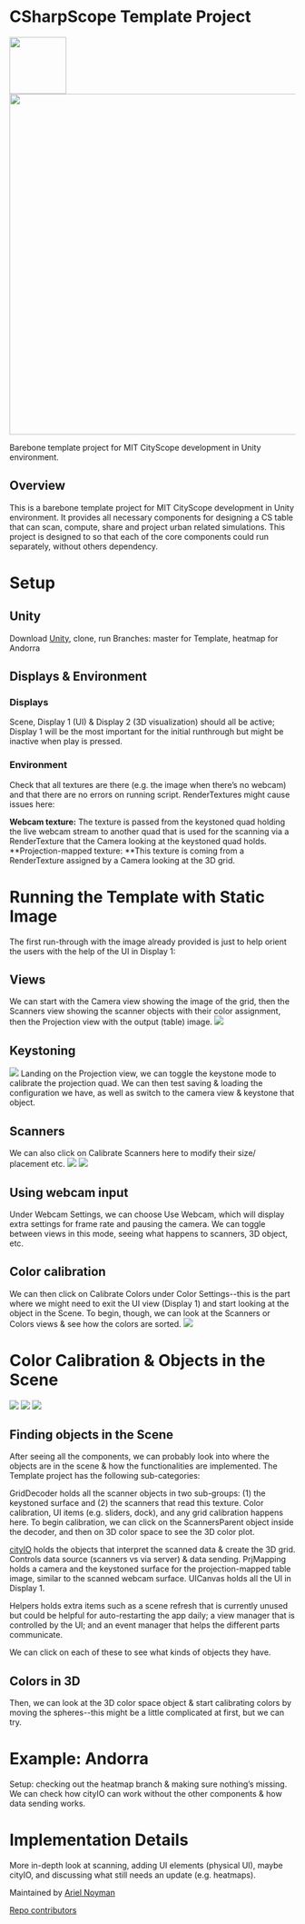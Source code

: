 # CSharpScope Template Project

<img src="https://upload.wikimedia.org/wikipedia/commons/c/ce/Mit_medialab_logo.png" width="100">
<img src="https://dam-prod.media.mit.edu/thumb/2016/10/19/IMG_2445.jpg.1400x1400.jpg" width="600">

Barebone template project for MIT CityScope development in Unity environment.

## Overview

This is a barebone template project for MIT CityScope development in Unity environment. It provides all necessary components for designing a CS table that can scan, compute, share and project urban related simulations. This project is designed to so that each of the core components could run separately, without others dependency.

# Setup

## Unity

Download [Unity](https://unity3d.com/), clone, run
Branches: master for Template, heatmap for Andorra

## Displays & Environment

### Displays

Scene, Display 1 (UI) & Display 2 (3D visualization) should all be active; Display 1 will be the most important for the initial runthrough but might be inactive when play is pressed.

### Environment

Check that all textures are there (e.g. the image when there’s no webcam) and that there are no errors on running script. RenderTextures might cause issues here:

**Webcam texture:** The texture is passed from the keystoned quad holding the live webcam stream to another quad that is used for the scanning via a RenderTexture that the Camera looking at the keystoned quad holds.
**Projection-mapped texture: **This texture is coming from a RenderTexture assigned by a Camera looking at the 3D grid.

# Running the Template with Static Image

The first run-through with the image already provided is just to help orient the users with the help of the UI in Display 1:

## Views

We can start with the Camera view showing the image of the grid, then the Scanners view showing the scanner objects with their color assignment, then the Projection view with the output (table) image.
![](https://github.com/RELNO/CSharpScope_TemplateProject/blob/master/docs/Scanning_01.png?raw=true)

## Keystoning

![](https://github.com/RELNO/CSharpScope_TemplateProject/blob/master/docs/KeystoneUI.png?raw=true)
Landing on the Projection view, we can toggle the keystone mode to calibrate the projection quad. We can then test saving & loading the configuration we have, as well as switch to the camera view & keystone that object.

## Scanners

We can also click on Calibrate Scanners here to modify their size/ placement etc.
![](https://github.com/RELNO/CSharpScope_TemplateProject/blob/master/docs/CameraKeystone_01.png?raw=true)
![](https://github.com/RELNO/CSharpScope_TemplateProject/blob/master/docs/CameraKeystone_02.png?raw=true)

## Using webcam input

Under Webcam Settings, we can choose Use Webcam, which will display extra settings for frame rate and pausing the camera. We can toggle between views in this mode, seeing what happens to scanners, 3D object, etc.

## Color calibration

We can then click on Calibrate Colors under Color Settings--this is the part where we might need to exit the UI view (Display 1) and start looking at the object in the Scene. To begin, though, we can look at the Scanners or Colors views & see how the colors are sorted.
![](https://github.com/RELNO/CSharpScope_TemplateProject/blob/master/docs/Scanning_02.png?raw=true)

# Color Calibration & Objects in the Scene

![](https://github.com/RELNO/CSharpScope_TemplateProject/blob/master/docs/Color3d_lines.png?raw=true)
![](https://github.com/RELNO/CSharpScope_TemplateProject/blob/master/docs/Color3D_03.png?raw=true)
![](https://github.com/RELNO/CSharpScope_TemplateProject/blob/master/docs/Color3d_01.png?raw=true)

## Finding objects in the Scene

After seeing all the components, we can probably look into where the objects are in the scene & how the functionalities are implemented. The Template project has the following sub-categories:

GridDecoder holds all the scanner objects in two sub-groups: (1) the keystoned surface and (2) the scanners that read this texture. Color calibration, UI items (e.g. sliders, dock), and any grid calibration happens here. To begin calibration, we can click on the ScannersParent object inside the decoder, and then on 3D color space to see the 3D color plot.

[cityIO](cityio.media.mit.edu) holds the objects that interpret the scanned data & create the 3D grid. Controls data source (scanners vs via server) & data sending.
PrjMapping holds a camera and the keystoned surface for the projection-mapped table image, similar to the scanned webcam surface.
UICanvas holds all the UI in Display 1.

Helpers holds extra items such as a scene refresh that is currently unused but could be helpful for auto-restarting the app daily; a view manager that is controlled by the UI; and an event manager that helps the different parts communicate.

We can click on each of these to see what kinds of objects they have.

## Colors in 3D

Then, we can look at the 3D color space object & start calibrating colors by moving the spheres--this might be a little complicated at first, but we can try.

# Example: Andorra

Setup: checking out the heatmap branch & making sure nothing’s missing.
We can check how cityIO can work without the other components & how data sending works.

# Implementation Details

More in-depth look at scanning, adding UI elements (physical UI), maybe cityIO, and discussing what still needs an update (e.g. heatmaps).

Maintained by [Ariel Noyman](http://arielnoyman.com)

[Repo contributors](https://github.com/CityScope/CS_CityScope_Unity/graphs/contributors)
